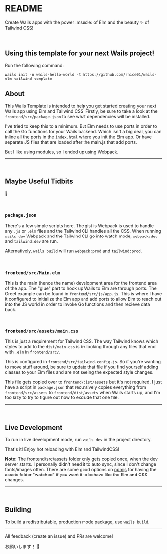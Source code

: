 # README
Create Wails apps with the power :msucle: of Elm and the beauty :sparkles: of Tailwind CSS!

<br />

## Using this template for your next Wails project!

Run the following command:

```
wails init -n wails-hello-world -t https://github.com/rnice01/wails-elm-tailwind-template
```

## About
This Wails Template is intended to help you get started creating your next Wails app using Elm and Tailwind CSS. Firstly, be sure to take a look at the `frontend/src/package.json` to see what dependencies will be installed.

I've tried to keep this to a minimum. But Elm needs to use ports in order to call the Go functions for your Wails backend. Which isn't a big deal, you can inline all the ports in the `index.html` where you init the Elm app. Or have separate JS files that are loaded after the main.js that add ports.

But I like using modules, so I ended up using Webpack.

---
<br/>

## Maybe Useful Tidbits

:shrug:

<br/>

### `package.json`

There's a few simple scripts here. The gist is Webpack is used to handle any `.js` or `.elm` files and the Tailwind CLI handles
all the CSS. When running `wails dev` Webpack and the Tailwind CLI go into watch mode, `webpack:dev` and `tailwind:dev` are run.

Alternatively, `wails build` will run `webpack:prod` and `tailwind:prod`.

<br />

### `frontend/src/Main.elm`

This is the main (hence the name) development area for the frontend area of the app. The "glue" part to hook up Wails to Elm are through
ports. The Greet example can be found in `frontend/src/js/app.js`. This is where I have it configured to initialize the Elm app and add ports
to allow Elm to reach out into the JS world in order to invoke Go functions and then recieve data back.

<br />

### `frontend/src/assets/main.css`

This is just a requirement for Tailwind CSS. The way Tailwind knows which styles to add to the `dist/main.css` is by looking through
any files that end with `.elm` in `frontend/src/`. 

This is configured in `frontend/src/tailwind.config.js`. So if you're wanting to move stuff around, be sure to update that file if you find yourself adding classes to your Elm files and are not seeing the expected style changes.

This file gets copied over to `frontend/dist/assets` but it's not required, I just have a script in `package.json` that recursively copies everything from `frontend/src/assets` to `frontend/dist/assets` when Wails starts up, and I'm too lazy to try to figure out how to exclude that one file.

___
<br />

## Live Development

To run in live development mode, run `wails dev` in the project directory.

That's it! Enjoy hot reloading with Elm and TailwindCSS!

**Note:** The frontend/src/assets folder only gets copied once, when the dev server starts. I personally didn't need it
to auto sync, since I don't change fonts/images often. There are some good options on [npmjs](npmjs.com) for having the assets folder "watched"
if you want it to behave like the Elm and CSS changes.

___
<br />

## Building

To build a redistributable, production mode package, use `wails build`.


---
All feedback (create an issue) and PRs are welcome!

お願いします！ :bow: